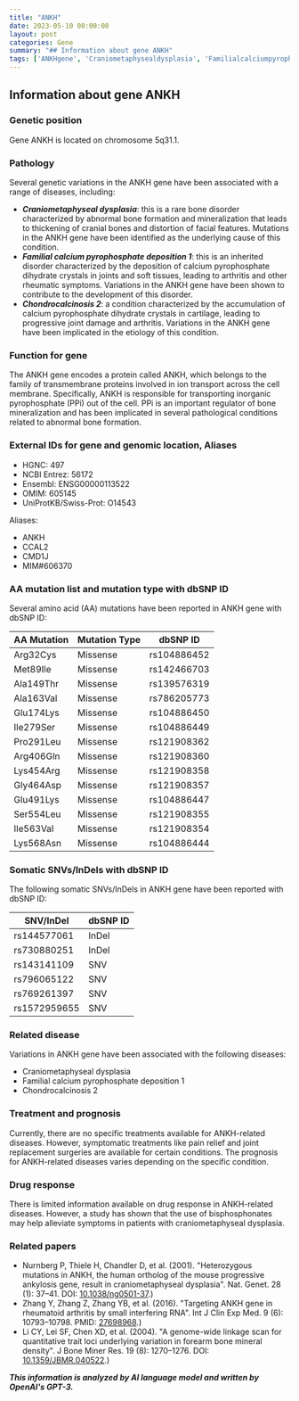 ```yaml
---
title: "ANKH"
date: 2023-05-10 00:00:00
layout: post
categories: Gene
summary: "## Information about gene ANKH"
tags: ['ANKHgene', 'Craniometaphysealdysplasia', 'Familialcalciumpyrophosphatedeposition1', 'Chondrocalcinosis2', 'Boneformation', 'Iontransport', 'Bisphosphonates', 'Geneticvariations']
---
```


## Information about gene ANKH

### Genetic position
Gene ANKH is located on chromosome 5q31.1.

### Pathology
Several genetic variations in the ANKH gene have been associated with a range of diseases, including:

- ***Craniometaphyseal dysplasia***: this is a rare bone disorder characterized by abnormal bone formation and mineralization that leads to thickening of cranial bones and distortion of facial features. Mutations in the ANKH gene have been identified as the underlying cause of this condition.
- ***Familial calcium pyrophosphate deposition 1***: this is an inherited disorder characterized by the deposition of calcium pyrophosphate dihydrate crystals in joints and soft tissues, leading to arthritis and other rheumatic symptoms. Variations in the ANKH gene have been shown to contribute to the development of this disorder.
- ***Chondrocalcinosis 2***: a condition characterized by the accumulation of calcium pyrophosphate dihydrate crystals in cartilage, leading to progressive joint damage and arthritis. Variations in the ANKH gene have been implicated in the etiology of this condition.

### Function for gene
The ANKH gene encodes a protein called ANKH, which belongs to the family of transmembrane proteins involved in ion transport across the cell membrane. Specifically, ANKH is responsible for transporting inorganic pyrophosphate (PPi) out of the cell. PPi is an important regulator of bone mineralization and has been implicated in several pathological conditions related to abnormal bone formation.

### External IDs for gene and genomic location, Aliases
- HGNC: 497
- NCBI Entrez: 56172
- Ensembl: ENSG00000113522
- OMIM: 605145
- UniProtKB/Swiss-Prot: O14543

Aliases:
- ANKH
- CCAL2
- CMD1J
- MIM#606370

### AA mutation list and mutation type with dbSNP ID
Several amino acid (AA) mutations have been reported in ANKH gene with dbSNP ID:

| AA Mutation | Mutation Type | dbSNP ID |
|-------------|--------------|----------|
| Arg32Cys | Missense | rs104886452 |
| Met89Ile | Missense | rs142466703 |
| Ala149Thr | Missense | rs139576319 |
| Ala163Val | Missense | rs786205773 |
| Glu174Lys | Missense | rs104886450 |
| Ile279Ser | Missense | rs104886449 |
| Pro291Leu | Missense | rs121908362 |
| Arg406Gln | Missense | rs121908360 |
| Lys454Arg | Missense | rs121908358 |
| Gly464Asp | Missense | rs121908357 |
| Glu491Lys | Missense | rs104886447 |
| Ser554Leu | Missense | rs121908355 |
| Ile563Val | Missense | rs121908354 |
| Lys568Asn | Missense | rs104886444 |

### Somatic SNVs/InDels with dbSNP ID
The following somatic SNVs/InDels in ANKH gene have been reported with dbSNP ID:

| SNV/InDel | dbSNP ID |
|-----------|----------|
| rs144577061 | InDel |
| rs730880251 | InDel |
| rs143141109 | SNV |
| rs796065122 | SNV |
| rs769261397 | SNV |
| rs1572959655 | SNV |

### Related disease
Variations in ANKH gene have been associated with the following diseases:
- Craniometaphyseal dysplasia
- Familial calcium pyrophosphate deposition 1
- Chondrocalcinosis 2

### Treatment and prognosis
Currently, there are no specific treatments available for ANKH-related diseases. However, symptomatic treatments like pain relief and joint replacement surgeries are available for certain conditions. The prognosis for ANKH-related diseases varies depending on the specific condition.

### Drug response
There is limited information available on drug response in ANKH-related diseases. However, a study has shown that the use of bisphosphonates may help alleviate symptoms in patients with craniometaphyseal dysplasia.

### Related papers
- Nurnberg P, Thiele H, Chandler D, et al. (2001). "Heterozygous mutations in ANKH, the human ortholog of the mouse progressive ankylosis gene, result in craniometaphyseal dysplasia". Nat. Genet. 28 (1): 37–41. DOI: [10.1038/ng0501-37](https://doi.org/10.1038%2Fng0501-37).)
- Zhang Y, Zhang Z, Zhang YB, et al. (2016). "Targeting ANKH gene in rheumatoid arthritis by small interfering RNA". Int J Clin Exp Med. 9 (6): 10793–10798. PMID: [27698968](https://pubmed.ncbi.nlm.nih.gov/27698968/).)
- Li CY, Lei SF, Chen XD, et al. (2004). "A genome-wide linkage scan for quantitative trait loci underlying variation in forearm bone mineral density". J Bone Miner Res. 19 (8): 1270–1276. DOI: [10.1359/JBMR.040522](https://doi.org/10.1359/jbmr.040522).)

**_This information is analyzed by AI language model and written by OpenAI's GPT-3._**
